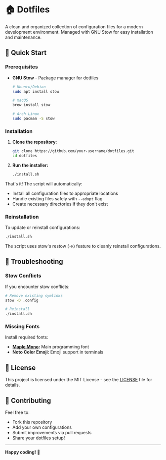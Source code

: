 # 🏠 Dotfiles

A clean and organized collection of configuration files for a modern development environment. Managed with GNU Stow for easy installation and maintenance.

## 🚀 Quick Start

### Prerequisites

- **GNU Stow** - Package manager for dotfiles

  ```bash
  # Ubuntu/Debian
  sudo apt install stow

  # macOS
  brew install stow

  # Arch Linux
  sudo pacman -S stow
  ```

### Installation

1. **Clone the repository:**

   ```bash
   git clone https://github.com/your-username/dotfiles.git
   cd dotfiles
   ```

2. **Run the installer:**
   ```bash
   ./install.sh
   ```

That's it! The script will automatically:

- Install all configuration files to appropriate locations
- Handle existing files safely with `--adopt` flag
- Create necessary directories if they don't exist

### Reinstallation

To update or reinstall configurations:

```bash
./install.sh
```

The script uses stow's restow (`-R`) feature to cleanly reinstall configurations.

## 🔧 Troubleshooting

### Stow Conflicts

If you encounter stow conflicts:

```bash
# Remove existing symlinks
stow -D .config

# Reinstall
./install.sh
```

### Missing Fonts

Install required fonts:

- **[Maple Mono](https://github.com/subframe7536/maple-font/releases):** Main programming font
- **Noto Color Emoji:** Emoji support in terminals

## 📄 License

This project is licensed under the MIT License - see the [LICENSE](LICENSE) file for details.

## 🤝 Contributing

Feel free to:

- Fork this repository
- Add your own configurations
- Submit improvements via pull requests
- Share your dotfiles setup!

---

**Happy coding!** 🚀
